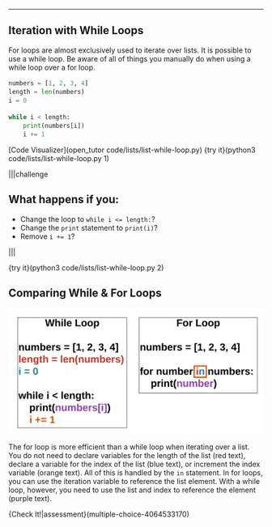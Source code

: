 ----------

## Iteration with While Loops

For loops are almost exclusively used to iterate over lists. It is possible to use a while loop. Be aware of all of things you manually do when using a while loop over a for loop.

```python
numbers = [1, 2, 3, 4]
length = len(numbers)
i = 0

while i < length:
    print(numbers[i])
    i += 1
```

[Code Visualizer](open_tutor code/lists/list-while-loop.py)
{try it}(python3 code/lists/list-while-loop.py 1)

|||challenge
## What happens if you:
* Change the loop to `while i <= length:`?
* Change the `print` statement to `print(i)`?
* Remove `i += 1`?

|||

{try it}(python3 code/lists/list-while-loop.py 2)

## Comparing While & For Loops

![While and For Loops](.guides/images/compare-for-while-loops-iteration.png)

The for loop is more efficient than a while loop when iterating over a list. You do not need to declare variables for the length of the list (red text), declare a variable for the index of the list (blue text), or increment the index variable (orange text). All of this is handled by the `in` statement. In for loops, you can use the iteration variable to reference the list element. With a while loop, however, you need to use the list and index to reference the element (purple text).

{Check It!|assessment}(multiple-choice-4064533170)

